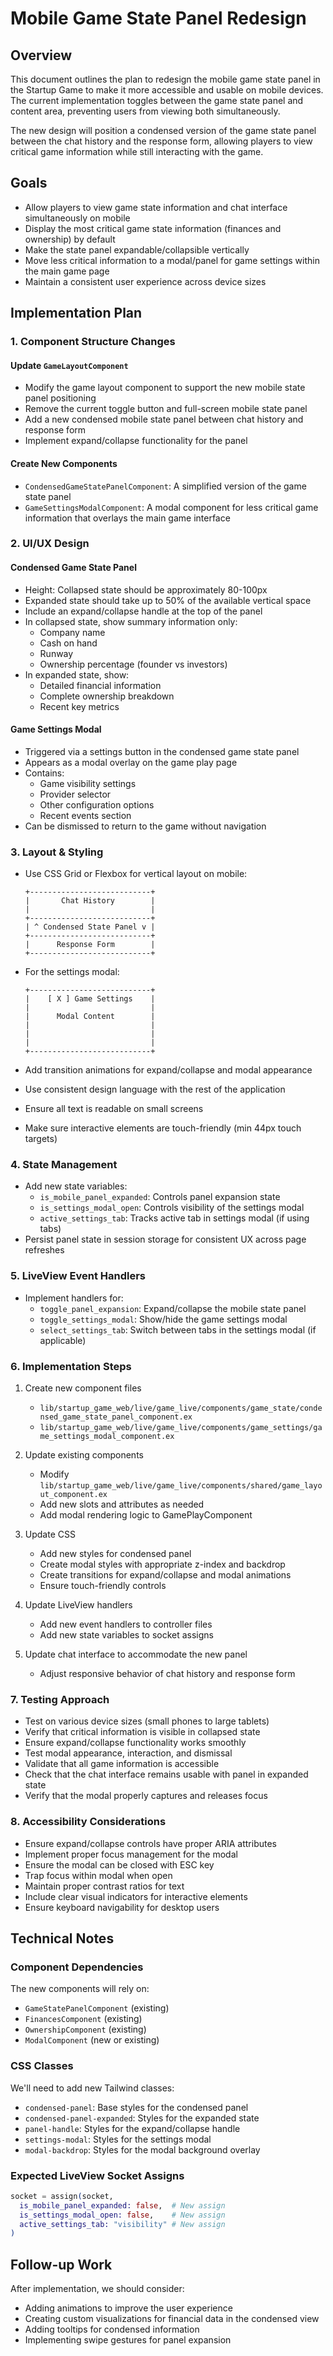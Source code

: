 # Mobile Game State Panel Redesign

## Overview

This document outlines the plan to redesign the mobile game state panel in the Startup Game to make it more accessible and usable on mobile devices. The current implementation toggles between the game state panel and content area, preventing users from viewing both simultaneously.

The new design will position a condensed version of the game state panel between the chat history and the response form, allowing players to view critical game information while still interacting with the game.

## Goals

- Allow players to view game state information and chat interface simultaneously on mobile
- Display the most critical game state information (finances and ownership) by default
- Make the state panel expandable/collapsible vertically
- Move less critical information to a modal/panel for game settings within the main game page
- Maintain a consistent user experience across device sizes

## Implementation Plan

### 1. Component Structure Changes

#### Update `GameLayoutComponent`

- Modify the game layout component to support the new mobile state panel positioning
- Remove the current toggle button and full-screen mobile state panel
- Add a new condensed mobile state panel between chat history and response form
- Implement expand/collapse functionality for the panel

#### Create New Components

- `CondensedGameStatePanelComponent`: A simplified version of the game state panel
- `GameSettingsModalComponent`: A modal component for less critical game information that overlays the main game interface

### 2. UI/UX Design

#### Condensed Game State Panel

- Height: Collapsed state should be approximately 80-100px
- Expanded state should take up to 50% of the available vertical space
- Include an expand/collapse handle at the top of the panel
- In collapsed state, show summary information only:
  - Company name
  - Cash on hand
  - Runway
  - Ownership percentage (founder vs investors)
- In expanded state, show:
  - Detailed financial information
  - Complete ownership breakdown
  - Recent key metrics

#### Game Settings Modal

- Triggered via a settings button in the condensed game state panel
- Appears as a modal overlay on the game play page
- Contains:
  - Game visibility settings
  - Provider selector
  - Other configuration options
  - Recent events section
- Can be dismissed to return to the game without navigation

### 3. Layout & Styling

- Use CSS Grid or Flexbox for vertical layout on mobile:
  ```
  +---------------------------+
  |       Chat History        |
  |                           |
  +---------------------------+
  | ^ Condensed State Panel v |
  +---------------------------+
  |      Response Form        |
  +---------------------------+
  ```

- For the settings modal:
  ```
  +---------------------------+
  |    [ X ] Game Settings    |
  |                           |
  |      Modal Content        |
  |                           |
  |                           |
  |                           |
  +---------------------------+
  ```

- Add transition animations for expand/collapse and modal appearance
- Use consistent design language with the rest of the application
- Ensure all text is readable on small screens
- Make sure interactive elements are touch-friendly (min 44px touch targets)

### 4. State Management

- Add new state variables:
  - `is_mobile_panel_expanded`: Controls panel expansion state
  - `is_settings_modal_open`: Controls visibility of the settings modal
  - `active_settings_tab`: Tracks active tab in settings modal (if using tabs)
- Persist panel state in session storage for consistent UX across page refreshes

### 5. LiveView Event Handlers

- Implement handlers for:
  - `toggle_panel_expansion`: Expand/collapse the mobile state panel
  - `toggle_settings_modal`: Show/hide the game settings modal
  - `select_settings_tab`: Switch between tabs in the settings modal (if applicable)

### 6. Implementation Steps

1. Create new component files
   - `lib/startup_game_web/live/game_live/components/game_state/condensed_game_state_panel_component.ex`
   - `lib/startup_game_web/live/game_live/components/game_settings/game_settings_modal_component.ex`

2. Update existing components
   - Modify `lib/startup_game_web/live/game_live/components/shared/game_layout_component.ex`
   - Add new slots and attributes as needed
   - Add modal rendering logic to GamePlayComponent

3. Update CSS
   - Add new styles for condensed panel
   - Create modal styles with appropriate z-index and backdrop
   - Create transitions for expand/collapse and modal animations
   - Ensure touch-friendly controls

4. Update LiveView handlers
   - Add new event handlers to controller files
   - Add new state variables to socket assigns

5. Update chat interface to accommodate the new panel
   - Adjust responsive behavior of chat history and response form

### 7. Testing Approach

- Test on various device sizes (small phones to large tablets)
- Verify that critical information is visible in collapsed state
- Ensure expand/collapse functionality works smoothly
- Test modal appearance, interaction, and dismissal
- Validate that all game information is accessible
- Check that the chat interface remains usable with panel in expanded state
- Verify that the modal properly captures and releases focus

### 8. Accessibility Considerations

- Ensure expand/collapse controls have proper ARIA attributes
- Implement proper focus management for the modal
- Ensure the modal can be closed with ESC key
- Trap focus within modal when open
- Maintain proper contrast ratios for text
- Include clear visual indicators for interactive elements
- Ensure keyboard navigability for desktop users

## Technical Notes

### Component Dependencies

The new components will rely on:
- `GameStatePanelComponent` (existing)
- `FinancesComponent` (existing)
- `OwnershipComponent` (existing)
- `ModalComponent` (new or existing)

### CSS Classes

We'll need to add new Tailwind classes:
- `condensed-panel`: Base styles for the condensed panel
- `condensed-panel-expanded`: Styles for the expanded state
- `panel-handle`: Styles for the expand/collapse handle
- `settings-modal`: Styles for the settings modal
- `modal-backdrop`: Styles for the modal background overlay

### Expected LiveView Socket Assigns

```elixir
socket = assign(socket, 
  is_mobile_panel_expanded: false,  # New assign
  is_settings_modal_open: false,    # New assign
  active_settings_tab: "visibility" # New assign
)
```

## Follow-up Work

After implementation, we should consider:
- Adding animations to improve the user experience
- Creating custom visualizations for financial data in the condensed view
- Adding tooltips for condensed information
- Implementing swipe gestures for panel expansion 